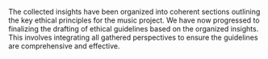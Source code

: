 The collected insights have been organized into coherent sections outlining the key ethical principles for the music project. We have now progressed to finalizing the drafting of ethical guidelines based on the organized insights. This involves integrating all gathered perspectives to ensure the guidelines are comprehensive and effective.